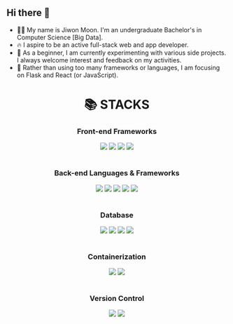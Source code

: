 ## Hi there 👋

- 👩‍💻 My name is Jiwon Moon. I'm an undergraduate Bachelor's in Computer Science [Big Data].
- 🔥 I aspire to be an active full-stack web and app developer.
- 🌱 As a beginner, I am currently experimenting with various side projects. I always welcome interest and feedback on my activities.
- 🔧 Rather than using too many frameworks or languages, I am focusing on Flask and React (or JavaScript).


<div align=center><h1>📚 STACKS</h1></div>

<div align=center> 
  
  <h3>Front-end Frameworks</h3>
  <div>
    <img src="https://img.shields.io/badge/react-61DAFB?style=for-the-badge&logo=react&logoColor=black">
    <img src="https://img.shields.io/badge/html5-E34F26?style=for-the-badge&logo=html5&logoColor=white"> 
    <img src="https://img.shields.io/badge/css-1572B6?style=for-the-badge&logo=css3&logoColor=white"> 
    <img src="https://img.shields.io/badge/javascript-F7DF1E?style=for-the-badge&logo=javascript&logoColor=black"> 
  </div>
  <br>
  
  <h3>Back-end Languages & Frameworks</h3>
  <div>
    <img src="https://img.shields.io/badge/java-007396?style=for-the-badge&logo=java&logoColor=white"> 
    <img src="https://img.shields.io/badge/python-3776AB?style=for-the-badge&logo=python&logoColor=white"> 
    <img src="https://img.shields.io/badge/pycharm-000000?style=for-the-badge&logo=pycharm&logoColor=white">
    <img src="https://img.shields.io/badge/spring%20boot-6DB33F?style=for-the-badge&logo=spring%20boot&logoColor=white">
    <img src="https://img.shields.io/badge/flask-000000?style=for-the-badge&logo=flask&logoColor=white">
  </div>
  <br>

  <h3>Database</h3>
  <div>  
    <img src="https://img.shields.io/badge/oracle-F80000?style=for-the-badge&logo=oracle&logoColor=white"> 
    <img src="https://img.shields.io/badge/mysql-4479A1?style=for-the-badge&logo=mysql&logoColor=white">
    <img src="https://img.shields.io/badge/sqlite-003B57?style=for-the-badge&logo=sqlite&logoColor=white">
    <img src="https://img.shields.io/badge/sqlalchemy-323232?style=for-the-badge&logo=sqlalchemy&logoColor=red">
  </div>
  <br>

  <h3>Containerization</h3>
  <div>  
    <img src="https://img.shields.io/badge/linux-FCC624?style=for-the-badge&logo=linux&logoColor=black">
    <img src="https://img.shields.io/badge/docker-2496ED?style=for-the-badge&logo=docker&logoColor=white">
  </div>
  <br>

  <h3>Version Control</h3>
  <div>
    <img src="https://img.shields.io/badge/github-181717?style=for-the-badge&logo=github&logoColor=white">
    <img src="https://img.shields.io/badge/git-F05032?style=for-the-badge&logo=git&logoColor=white">
  </div>
  <br>

  

</div>
